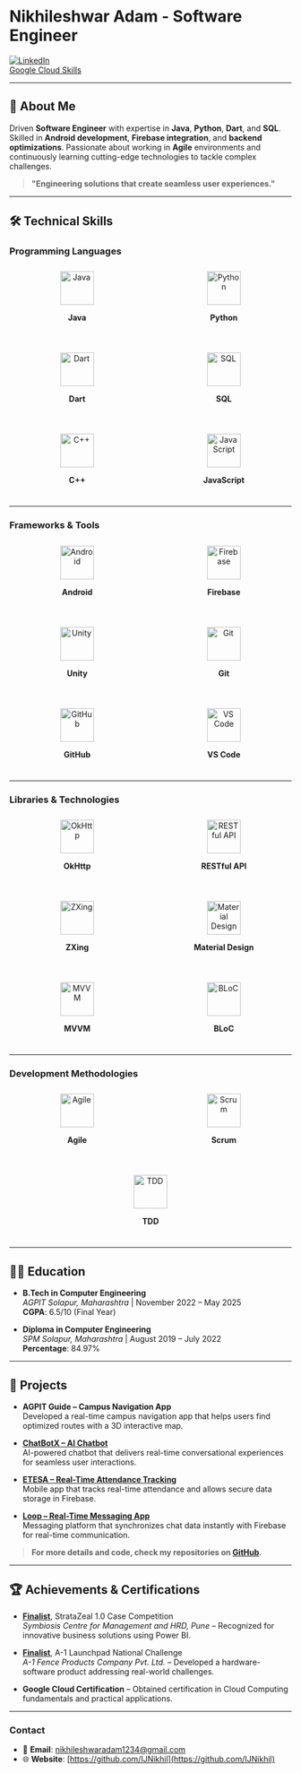 # Nikhileshwar Adam - Software Engineer

[![LinkedIn](https://img.shields.io/badge/LinkedIn-Nikhileshwar%20Adam-blue)](https://www.linkedin.com/in/nikhileshwar-adam/)  
[Google Cloud Skills](https://www.cloudskillsboost.google/public_profiles/79a13a9b-031c-4e9e-bc2b-93ec856a3b3f)

---

## 📜 About Me
Driven **Software Engineer** with expertise in **Java**, **Python**, **Dart**, and **SQL**. Skilled in **Android development**, **Firebase integration**, and **backend optimizations**. Passionate about working in **Agile** environments and continuously learning cutting-edge technologies to tackle complex challenges.

> **"Engineering solutions that create seamless user experiences."**

---

## 🛠️ **Technical Skills**

### **Programming Languages**
<div style="display: flex; flex-wrap: wrap; justify-content: space-around; gap: 20px; align-items: center;">

  <!-- Java -->
  <div style="flex: 1 1 150px; text-align: center; padding: 10px;">
    <img src="https://img.icons8.com/ios/50/000000/java.png" alt="Java" style="width: 60px; height: 60px;" />
    <p><strong>Java</strong></p>
  </div>

  <!-- Python -->
  <div style="flex: 1 1 150px; text-align: center; padding: 10px;">
    <img src="https://img.icons8.com/ios/50/000000/python.png" alt="Python" style="width: 60px; height: 60px;" />
    <p><strong>Python</strong></p>
  </div>

  <!-- Dart -->
  <div style="flex: 1 1 150px; text-align: center; padding: 10px;">
    <img src="https://img.icons8.com/ios/50/000000/dart.png" alt="Dart" style="width: 60px; height: 60px;" />
    <p><strong>Dart</strong></p>
  </div>

  <!-- SQL -->
  <div style="flex: 1 1 150px; text-align: center; padding: 10px;">
    <img src="https://img.icons8.com/ios/50/000000/sql.png" alt="SQL" style="width: 60px; height: 60px;" />
    <p><strong>SQL</strong></p>
  </div>

  <!-- C++ -->
  <div style="flex: 1 1 150px; text-align: center; padding: 10px;">
    <img src="https://img.icons8.com/ios/50/000000/c-plus-plus.png" alt="C++" style="width: 60px; height: 60px;" />
    <p><strong>C++</strong></p>
  </div>

  <!-- JavaScript -->
  <div style="flex: 1 1 150px; text-align: center; padding: 10px;">
    <img src="https://img.icons8.com/ios/50/000000/javascript.png" alt="JavaScript" style="width: 60px; height: 60px;" />
    <p><strong>JavaScript</strong></p>
  </div>

</div>

---

### **Frameworks & Tools**
<div style="display: flex; flex-wrap: wrap; justify-content: space-around; gap: 20px; align-items: center;">

  <!-- Android -->
  <div style="flex: 1 1 150px; text-align: center; padding: 10px;">
    <img src="https://img.icons8.com/ios/50/000000/android.png" alt="Android" style="width: 60px; height: 60px;" />
    <p><strong>Android</strong></p>
  </div>

  <!-- Firebase -->
  <div style="flex: 1 1 150px; text-align: center; padding: 10px;">
    <img src="https://img.icons8.com/ios/50/000000/firebase.png" alt="Firebase" style="width: 60px; height: 60px;" />
    <p><strong>Firebase</strong></p>
  </div>

  <!-- Unity -->
  <div style="flex: 1 1 150px; text-align: center; padding: 10px;">
    <img src="https://img.icons8.com/ios/50/000000/unity.png" alt="Unity" style="width: 60px; height: 60px;" />
    <p><strong>Unity</strong></p>
  </div>

  <!-- Git -->
  <div style="flex: 1 1 150px; text-align: center; padding: 10px;">
    <img src="https://img.icons8.com/ios/50/000000/git.png" alt="Git" style="width: 60px; height: 60px;" />
    <p><strong>Git</strong></p>
  </div>

  <!-- GitHub -->
  <div style="flex: 1 1 150px; text-align: center; padding: 10px;">
    <img src="https://img.icons8.com/ios/50/000000/github.png" alt="GitHub" style="width: 60px; height: 60px;" />
    <p><strong>GitHub</strong></p>
  </div>

  <!-- VS Code -->
  <div style="flex: 1 1 150px; text-align: center; padding: 10px;">
    <img src="https://img.icons8.com/ios/50/000000/visual-studio-code.png" alt="VS Code" style="width: 60px; height: 60px;" />
    <p><strong>VS Code</strong></p>
  </div>

</div>

---

### **Libraries & Technologies**
<div style="display: flex; flex-wrap: wrap; justify-content: space-around; gap: 20px; align-items: center;">

  <!-- OkHttp -->
  <div style="flex: 1 1 150px; text-align: center; padding: 10px;">
    <img src="https://img.icons8.com/ios/50/000000/okhttp.png" alt="OkHttp" style="width: 60px; height: 60px;" />
    <p><strong>OkHttp</strong></p>
  </div>

  <!-- RESTful API -->
  <div style="flex: 1 1 150px; text-align: center; padding: 10px;">
    <img src="https://img.icons8.com/ios/50/000000/api.png" alt="RESTful API" style="width: 60px; height: 60px;" />
    <p><strong>RESTful API</strong></p>
  </div>

  <!-- ZXing -->
  <div style="flex: 1 1 150px; text-align: center; padding: 10px;">
    <img src="https://img.icons8.com/ios/50/000000/barcode.png" alt="ZXing" style="width: 60px; height: 60px;" />
    <p><strong>ZXing</strong></p>
  </div>

  <!-- Material Design -->
  <div style="flex: 1 1 150px; text-align: center; padding: 10px;">
    <img src="https://img.icons8.com/ios/50/000000/material.png" alt="Material Design" style="width: 60px; height: 60px;" />
    <p><strong>Material Design</strong></p>
  </div>

  <!-- MVVM -->
  <div style="flex: 1 1 150px; text-align: center; padding: 10px;">
    <img src="https://img.icons8.com/ios/50/000000/architecture.png" alt="MVVM" style="width: 60px; height: 60px;" />
    <p><strong>MVVM</strong></p>
  </div>

  <!-- BLoC -->
  <div style="flex: 1 1 150px; text-align: center; padding: 10px;">
    <img src="https://img.icons8.com/ios/50/000000/blocks.png" alt="BLoC" style="width: 60px; height: 60px;" />
    <p><strong>BLoC</strong></p>
  </div>

</div>

---

### **Development Methodologies**
<div style="display: flex; flex-wrap: wrap; justify-content: space-around; gap: 20px; align-items: center;">

  <!-- Agile -->
  <div style="flex: 1 1 150px; text-align: center; padding: 10px;">
    <img src="https://img.icons8.com/ios/50/000000/trello.png" alt="Agile" style="width: 60px; height: 60px;" />
    <p><strong>Agile</strong></p>
  </div>

  <!-- Scrum -->
  <div style="flex: 1 1 150px; text-align: center; padding: 10px;">
    <img src="https://img.icons8.com/ios/50/000000/scrum.png" alt="Scrum" style="width: 60px; height: 60px;" />
    <p><strong>Scrum</strong></p>
  </div>

  <!-- TDD -->
  <div style="flex: 1 1 150px; text-align: center; padding: 10px;">
    <img src="https://img.icons8.com/ios/50/000000/pytest.png" alt="TDD" style="width: 60px; height: 60px;" />
    <p><strong>TDD</strong></p>
  </div>

</div>

---

## 🧑‍💻 Education
- **B.Tech in Computer Engineering**  
  *AGPIT Solapur, Maharashtra* | November 2022 – May 2025  
  **CGPA**: 6.5/10 (Final Year)

- **Diploma in Computer Engineering**  
  *SPM Solapur, Maharashtra* | August 2019 – July 2022  
  **Percentage**: 84.97%

---

## 📂 Projects
- **AGPIT Guide – Campus Navigation App**  
  Developed a real-time campus navigation app that helps users find optimized routes with a 3D interactive map.
  
- [**ChatBotX – AI Chatbot**](https://github.com/IJNikhil/fluttergemini)  
  AI-powered chatbot that delivers real-time conversational experiences for seamless user interactions.

- [**ETESA – Real-Time Attendance Tracking**](https://github.com/IJNikhil/ETESA)  
  Mobile app that tracks real-time attendance and allows secure data storage in Firebase.

- [**Loop – Real-Time Messaging App**](https://github.com/IJNikhil/Loop)  
  Messaging platform that synchronizes chat data instantly with Firebase for real-time communication.

> **For more details and code, check my repositories on [GitHub](https://github.com/IJNikhil).**

---

## 🏆 Achievements & Certifications
- **[Finalist](https://www.linkedin.com/posts/nikhileshwar-adam_stratazeal-competition-powerbi-activity-7002153192764289024-FJzJ)**, StrataZeal 1.0 Case Competition  
  *Symbiosis Centre for Management and HRD, Pune* – Recognized for innovative business solutions using Power BI.

- **[Finalist](https://www.linkedin.com/posts/nikhileshwar-adam_a1-launchpad-national-challenge-activity-7002539516851733504-WY2Y)**, A-1 Launchpad National Challenge  
  *A-1 Fence Products Company Pvt. Ltd.* – Developed a hardware-software product addressing real-world challenges.

- **Google Cloud Certification** – Obtained certification in Cloud Computing fundamentals and practical applications.

---

### **Contact**  
- 📧 **Email**: nikhileshwaradam1234@gmail.com  
- 🌐 **Website**: [https://github.com/IJNikhil](https://github.com/IJNikhil)  
